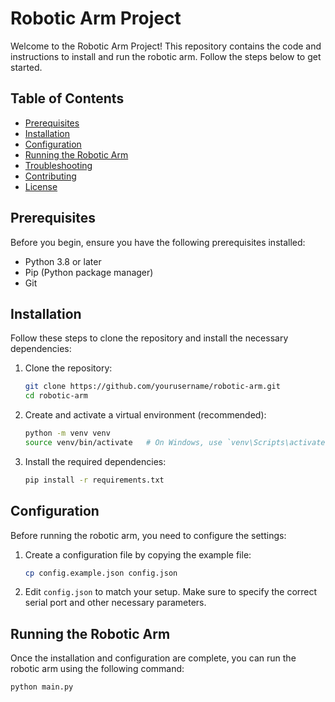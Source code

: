 

# Robotic Arm Project

Welcome to the Robotic Arm Project! This repository contains the code and instructions to install and run the robotic arm. Follow the steps below to get started.

## Table of Contents

- [Prerequisites](#prerequisites)
- [Installation](#installation)
- [Configuration](#configuration)
- [Running the Robotic Arm](#running-the-robotic-arm)
- [Troubleshooting](#troubleshooting)
- [Contributing](#contributing)
- [License](#license)

## Prerequisites

Before you begin, ensure you have the following prerequisites installed:

- Python 3.8 or later
- Pip (Python package manager)
- Git

## Installation

Follow these steps to clone the repository and install the necessary dependencies:

1. Clone the repository:
    ```bash
    git clone https://github.com/yourusername/robotic-arm.git
    cd robotic-arm
    ```

2. Create and activate a virtual environment (recommended):
    ```bash
    python -m venv venv
    source venv/bin/activate   # On Windows, use `venv\Scripts\activate`
    ```

3. Install the required dependencies:
    ```bash
    pip install -r requirements.txt
    ```

## Configuration

Before running the robotic arm, you need to configure the settings:

1. Create a configuration file by copying the example file:
    ```bash
    cp config.example.json config.json
    ```

2. Edit `config.json` to match your setup. Make sure to specify the correct serial port and other necessary parameters.

## Running the Robotic Arm

Once the installation and configuration are complete, you can run the robotic arm using the following command:

```bash
python main.py
